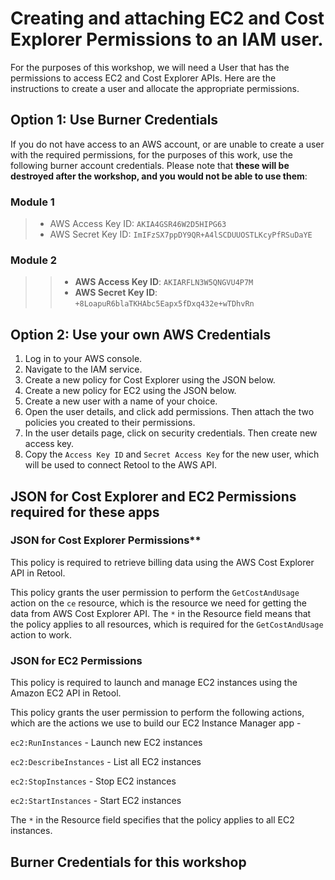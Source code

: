 # **Creating and attaching EC2 and Cost Explorer Permissions to an IAM user**.

For the purposes of this workshop, we will need a User that has the permissions to access EC2 and Cost Explorer APIs. Here are the instructions to create a user and allocate the appropriate permissions. 

## Option 1: Use Burner Credentials

If you do not have access to an AWS account, or are unable to create a user with the required permissions, for the purposes of this work, use the following burner account credentials. Please note that **these will be destroyed after the workshop, and you would not be able to use them**:

### Module 1

> - AWS Access Key ID: `AKIA4GSR46W2D5HIPG63`
> - AWS Secret Key ID: `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`

### Module 2
>
> > - **AWS Access Key ID**: `AKIARFLN3W5QNGVU4P7M`
> > - **AWS Secret Key ID**: `+8LoapuR6blaTKHAbc5Eapx5fDxq432e+wTDhvRn`


## Option 2: Use your own AWS Credentials
1. Log in to your AWS console.
2. Navigate to the IAM service.
3. Create a new policy for Cost Explorer using the JSON below. 
4. Create a new policy for EC2 using the JSON below. 
5. Create a new user with a name of your choice.
6. Open the user details, and click add permissions. Then attach the two policies you created to their permissions.  
7. In the user details page, click on security credentials. Then create new access key. 
8. Copy the `Access Key ID` and `Secret Access Key` for the new user, which will be used to connect Retool to the AWS API.


## JSON for Cost Explorer and EC2 Permissions required for these apps


### JSON for Cost Explorer Permissions**

This policy is required to retrieve billing data using the AWS Cost Explorer API in Retool.

This policy grants the user permission to perform the `GetCostAndUsage` action on the `ce` resource, which is the resource we need for getting the data from AWS Cost Explorer API. The `*` in the Resource field means that the policy applies to all resources, which is required for the `GetCostAndUsage` action to work.


### JSON for EC2 Permissions

This policy is required to launch and manage EC2 instances using the Amazon EC2 API in Retool.

This policy grants the user permission to perform the following actions, which are the actions we use to build our EC2 Instance Manager app -

`ec2:RunInstances` - Launch new EC2 instances

`ec2:DescribeInstances` - List all EC2 instances

`ec2:StopInstances` - Stop EC2 instances

`ec2:StartInstances` - Start EC2 instances

The `*` in the Resource field specifies that the policy applies to all EC2 instances.


## Burner Credentials for this workshop

